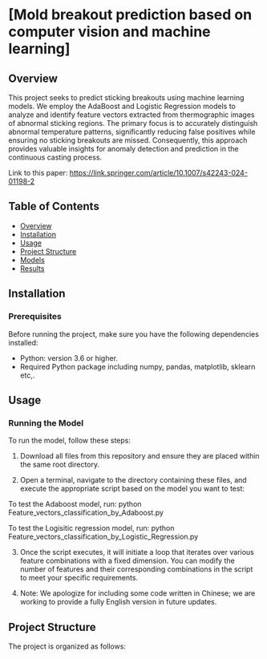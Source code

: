 # [Mold breakout prediction based on computer vision and machine learning]

## Overview
This project seeks to predict sticking breakouts using machine learning models. We employ the AdaBoost and Logistic Regression models to analyze and identify feature vectors extracted from thermographic images of abnormal sticking regions. The primary focus is to accurately distinguish abnormal temperature patterns, significantly reducing false positives while ensuring no sticking breakouts are missed. Consequently, this approach provides valuable insights for anomaly detection and prediction in the continuous casting process.

Link to this paper: https://link.springer.com/article/10.1007/s42243-024-01198-2

## Table of Contents
- [Overview](#overview)
- [Installation](#installation)
- [Usage](#usage)
- [Project Structure](#project-structure)
- [Models](#models)
- [Results](#results)

## Installation
### Prerequisites
Before running the project, make sure you have the following dependencies installed:

- Python: version 3.6 or higher.
- Required Python package including numpy, pandas, matplotlib, sklearn etc,.


## Usage
### Running the Model
To run the model, follow these steps:

1. Download all files from this repository and ensure they are placed within the same root directory.

2. Open a terminal, navigate to the directory containing these files, and execute the appropriate script based on the model you want to test:

  To test the Adaboost model, run: python Feature_vectors_classification_by_Adaboost.py

  To test the Logisitic regression model, run: python Feature_vectors_classification_by_Logistic_Regression.py

3. Once the script executes, it will initiate a loop that iterates over various feature combinations with a fixed dimension. You can modify the number of features and their corresponding combinations in the script to meet your specific requirements.

4. Note: We apologize for including some code written in Chinese; we are working to provide a fully English version in future updates.

## Project Structure
The project is organized as follows:

